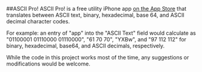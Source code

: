 ##ASCII Pro!
ASCII Pro! is a free utility iPhone app [on the App Store](http://appstore.com/asciipro) that translates between ASCII text, binary, hexadecimal, base 64, and ASCII decimal character codes.

For example: an entry of "app" into the "ASCII Text" field would calculate as "01100001 01110000 01110000", "61 70 70", "YXBw", and "97 112 112" for binary, hexadecimal, base64, and ASCII decimals, respectively.

While the code in this project works most of the time, any suggestions or modifications would be welcome.